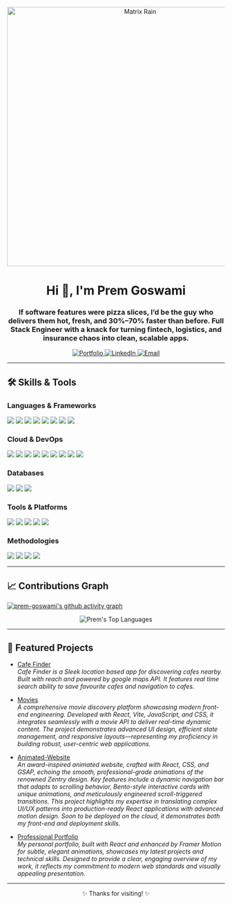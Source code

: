 <!-- Animated Banner - Matrix Code Rain -->
<p align="center">
  <img src="https://raw.githubusercontent.com/abhisheknaiidu/abhisheknaiidu/master/code.gif" width="600" alt="Matrix Rain"/>
</p>

<h1 align="center">Hi 👋, I'm Prem Goswami</h1>
<h3 align="center">If software features were pizza slices, I’d be the guy who delivers them hot, fresh, and 30%–70% faster than before. Full Stack Engineer with a knack for turning fintech, logistics, and insurance chaos into clean, scalable apps.</h3>

<p align="center">
  <a href="https://premgoswami.netlify.app/" target="_blank">
    <img src="https://img.shields.io/badge/Portfolio-premgoswami.netlify.app-brightgreen?style=for-the-badge&logo=web" alt="Portfolio">
  </a>
  <a href="https://www.linkedin.com/in/prempurigoswami" target="_blank">
    <img src="https://img.shields.io/badge/LinkedIn-premgoswami-blue?style=for-the-badge&logo=linkedin" alt="LinkedIn">
  </a>
  <a href="mailto:premgoswami1519@gmail.com">
    <img src="https://img.shields.io/badge/Email-premgoswami1519@gmail.com-red?style=for-the-badge&logo=gmail" alt="Email">
  </a>
</p>

---

## 🛠️ **Skills & Tools**

### **Languages & Frameworks**
<div>
  <img src="https://img.shields.io/badge/JavaScript-F7DF1E?logo=javascript&logoColor=black&style=for-the-badge"/>
  <img src="https://img.shields.io/badge/React-61DAFB?logo=react&logoColor=black&style=for-the-badge"/>
  <img src="https://img.shields.io/badge/Node.js-339933?logo=node.js&logoColor=white&style=for-the-badge"/>
  <img src="https://img.shields.io/badge/Python-3776AB?logo=python&logoColor=white&style=for-the-badge"/>
  <img src="https://img.shields.io/badge/SQL-4479A1?logo=postgresql&logoColor=white&style=for-the-badge"/>
  <img src="https://img.shields.io/badge/HTML5-E34F26?logo=html5&logoColor=white&style=for-the-badge"/>
  <img src="https://img.shields.io/badge/CSS3-1572B6?logo=css3&logoColor=white&style=for-the-badge"/>
  <img src="https://img.shields.io/badge/Tailwind-06B6D4?logo=tailwindcss&logoColor=white&style=for-the-badge"/>
</div>

### **Cloud & DevOps**
<div>
  <img src="https://img.shields.io/badge/AWS-232F3E?logo=amazon-aws&logoColor=white&style=for-the-badge"/>
  <img src="https://img.shields.io/badge/EC2-FF9900?logo=amazon-aws&logoColor=white&style=for-the-badge"/>
  <img src="https://img.shields.io/badge/S3-569A31?logo=amazon-s3&logoColor=white&style=for-the-badge"/>
  <img src="https://img.shields.io/badge/Lambda-FF9900?logo=aws-lambda&logoColor=white&style=for-the-badge"/>
  <img src="https://img.shields.io/badge/RDS-527FFF?logo=amazon-rds&logoColor=white&style=for-the-badge"/>
  <img src="https://img.shields.io/badge/CloudFormation-FF4F8B?logo=aws-cloudformation&logoColor=white&style=for-the-badge"/>
  <img src="https://img.shields.io/badge/Docker-2496ED?logo=docker&logoColor=white&style=for-the-badge"/>
  <img src="https://img.shields.io/badge/GitLab%20CI%2FCD-FC6D26?logo=gitlab&logoColor=white&style=for-the-badge"/>
  <img src="https://img.shields.io/badge/Git-F05032?logo=git&logoColor=white&style=for-the-badge"/>
</div>

### **Databases**
<div>
  <img src="https://img.shields.io/badge/PostgreSQL-4169E1?logo=postgresql&logoColor=white&style=for-the-badge"/>
  <img src="https://img.shields.io/badge/MySQL-4479A1?logo=mysql&logoColor=white&style=for-the-badge"/>
  <img src="https://img.shields.io/badge/DynamoDB-4053D6?logo=amazon-dynamodb&logoColor=white&style=for-the-badge"/>
</div>

### **Tools & Platforms**
<div>
  <img src="https://img.shields.io/badge/REST%20APIs-FF6F00?logo=api&logoColor=white&style=for-the-badge"/>
  <img src="https://img.shields.io/badge/Postman-FF6C37?logo=postman&logoColor=white&style=for-the-badge"/>
  <img src="https://img.shields.io/badge/VS%20Code-007ACC?logo=visual-studio-code&logoColor=white&style=for-the-badge"/>
  <img src="https://img.shields.io/badge/GitHub-181717?logo=github&logoColor=white&style=for-the-badge"/>
  <img src="https://img.shields.io/badge/Linux-FCC624?logo=linux&logoColor=black&style=for-the-badge"/>
</div>

### **Methodologies**
<div>
  <img src="https://img.shields.io/badge/Agile-0052CC?logo=jira&logoColor=white&style=for-the-badge"/>
  <img src="https://img.shields.io/badge/Scrum-6DB33F?logo=scrum&logoColor=white&style=for-the-badge"/>
  <img src="https://img.shields.io/badge/TDD-FFB300?logo=testing-library&logoColor=white&style=for-the-badge"/>
  <img src="https://img.shields.io/badge/SDLC-0A192F?logo=code&logoColor=white&style=for-the-badge"/>
</div>

---
## 📈 Contributions Graph

[![prem-goswami's github activity graph](https://github-readme-activity-graph.vercel.app/graph?username=prem-goswami&theme=github-compact)](https://github.com/Ashutosh00710/github-readme-activity-graph)

<p align="center">
  <img src="https://github-readme-stats.vercel.app/api/top-langs/?username=prem-goswami&layout=compact&theme=radical" alt="Prem's Top Languages" />
</p>

---

## 🚀 **Featured Projects**

- [Cafe Finder](https://github.com/prem-goswami/Cafe-Finder)  
  <em>Cafe Finder is a Sleek location based app for discovering cafes nearby. Built with reach and powered by google maps API. It features real time search ability to save favourite cafes and navigation to cafes.</em>

- [Movies](https://github.com/prem-goswami/Movies)  
  <em>A comprehensive movie discovery platform showcasing modern front-end engineering. Developed with React, Vite, JavaScript, and CSS, it integrates seamlessly with a movie API to deliver real-time dynamic content. The project demonstrates advanced UI design, efficient state management, and responsive layouts—representing my proficiency in building robust, user-centric web applications.</em>

- [Animated-Website](https://github.com/prem-goswami/Animated-Website)  
  <em>An award-inspired animated website, crafted with React, CSS, and GSAP, echoing the smooth, professional-grade animations of the renowned Zentry design. Key features include a dynamic navigation bar that adapts to scrolling behavior, Bento-style interactive cards with unique animations, and meticulously engineered scroll-triggered transitions. This project highlights my expertise in translating complex UI/UX patterns into production-ready React applications with advanced motion design. Soon to be deployed on the cloud, it demonstrates both my front-end and deployment skills.</em>

- [Professional Portfolio](https://github.com/prem-goswami/Professional-Portfolio)  
  <em>My personal portfolio, built with React and enhanced by Framer Motion for subtle, elegant animations, showcases my latest projects and technical skills. Designed to provide a clear, engaging overview of my work, it reflects my commitment to modern web standards and visually appealing presentation.</em>

---

<p align="center">✨ Thanks for visiting! ✨</p>
